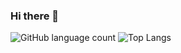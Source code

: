 

### Hi there 👋
![GitHub language count](https://img.shields.io/github/languages/count/MandevD/S30?logo=github&style=plastic)
![Top Langs](https://github-readme-stats.vercel.app/api/top-langs/?username=Mandevd&hide_progress=true)




<!-- **Mandevd/Mandevd** is a ✨ _special_ ✨ repository because its `README.md` (this file) appears on your GitHub profile.

Here are some ideas to get you started:

- 🔭 I’m currently working on ...
- 🌱 I’m currently learning ...
- 👯 I’m looking to collaborate on ...
- 🤔 I’m looking for help with ...
- 💬 Ask me about ...
- 📫 How to reach me: ...
- 😄 Pronouns: ...
- ⚡ Fun fact: ...
-->
